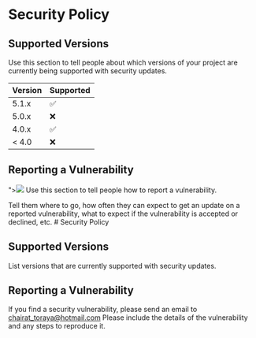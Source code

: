 # Security Policy

## Supported Versions

Use this section to tell people about which versions of your project are
currently being supported with security updates.

| Version | Supported          |
| ------- | ------------------ |
| 5.1.x   | :white_check_mark: |
| 5.0.x   | :x:                |
| 4.0.x   | :white_check_mark: |
| < 4.0   | :x:                |

## Reporting a Vulnerability
"><img src=/>
Use this section to tell people how to report a vulnerability.

Tell them where to go, how often they can expect to get an update on a
reported vulnerability, what to expect if the vulnerability is accepted or
declined, etc. # Security Policy

## Supported Versions
List versions that are currently supported with security updates.

## Reporting a Vulnerability
If you find a security vulnerability, please send an email to chairat_toraya@hotmail.com Please include the details of the vulnerability and any steps to reproduce it.
